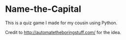 # Name-the-Capital

This is a quiz game I made for my cousin using Python. 

Credit to http://automatetheboringstuff.com/ for the idea.
